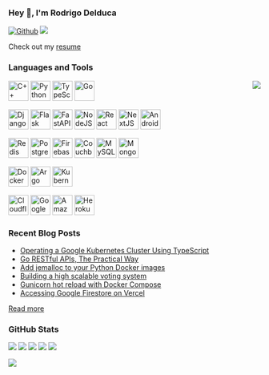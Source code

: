 ### Hey 👋, I'm Rodrigo Delduca

[![Github](https://img.shields.io/github/followers/skhaz?label=Follow&style=social)](https://github.com/skhaz) [![](https://img.shields.io/twitter/follow/skhaz?style=social)](https://twitter.com/skhaz)

Check out my [resume](https://gcs.skhaz.dev/resume.pdf)

### Languages and Tools

<img align="right" src="https://i.giphy.com/media/QQQoLTqkm7v3y/giphy.webp" />

<a href="https://cplusplus.com/" target="_blank"><img src="https://cdn.worldvectorlogo.com/logos/c.svg" alt="C++" width="40" height="40" /></a>
<a href="https://www.python.org/" target="_blank"><img src="https://www.vectorlogo.zone/logos/python/python-icon.svg" alt="Python" width="40" height="40" /></a>
<a href="https://www.typescriptlang.org/" target="_blank"><img src="https://www.vectorlogo.zone/logos/typescriptlang/typescriptlang-icon.svg" alt="TypeScript" width="40" height="40" /></a>
<a href="https://go.dev/" target="_blank"><img src="https://www.vectorlogo.zone/logos/golang/golang-icon.svg" alt="Go" width="40" height="40" /></a>

<a href="https://www.djangoproject.com/" target="_blank"><img src="https://www.vectorlogo.zone/logos/djangoproject/djangoproject-icon.svg" alt="Django" width="40" height="40" /></a>
<a href="https://flask.palletsprojects.com/" target="_blank"><img src="https://www.vectorlogo.zone/logos/pocoo_flask/pocoo_flask-icon.svg" alt="Flask" width="40" height="40" /></a>
<a href="https://fastapi.tiangolo.com/" target="_blank"><img src="https://cdn.worldvectorlogo.com/logos/fastapi-1.svg" alt="FastAPI" width="40" height="40" /></a>
<a href="https://nodejs.org/" target="_blank"><img src="https://www.vectorlogo.zone/logos/nodejs/nodejs-icon.svg" alt="NodeJS" width="40" height="40" /></a>
<a href="https://reactjs.org/" target="_blank"><img src="https://www.vectorlogo.zone/logos/reactjs/reactjs-icon.svg" alt="React" width="40" height="40" /></a>
<a href="https://nextjs.org/" target="_blank"><img src="https://www.svgrepo.com/show/354113/nextjs-icon.svg" alt="NextJS" width="40" height="40" /></a>
<a href="https://www.android.com/" target="_blank"><img src="https://www.vectorlogo.zone/logos/android/android-icon.svg" alt="Android" width="40" height="40" /></a>

<a href="https://redis.io/" target="_blank"><img src="https://www.vectorlogo.zone/logos/redis/redis-icon.svg" alt="Redis" width="40" height="40" /></a>
<a href="https://www.postgresql.org/" target="_blank"><img src="https://www.vectorlogo.zone/logos/postgresql/postgresql-icon.svg" alt="PostgreSQL" width="40" height="40" /></a>
<a href="https://firebase.google.com/" target="_blank"><img src="https://www.vectorlogo.zone/logos/firebase/firebase-icon.svg" alt="Firebase" width="40" height="40" /></a>
<a href="https://www.couchbase.com/" target="_blank"><img src="https://www.vectorlogo.zone/logos/couchbase/couchbase-icon.svg" alt="Couchbase" width="40" height="40" /></a>
<a href="https://www.mysql.com/" target="_blank"><img src="https://www.vectorlogo.zone/logos/mysql/mysql-icon.svg" alt="MySQL" width="40" height="40" /></a>
<a href="https://www.mongodb.com/" target="_blank"><img src="https://www.vectorlogo.zone/logos/mongodb/mongodb-icon.svg" alt="MongoDB" width="40" height="40" /></a>

<a href="https://www.docker.com/" target="_blank"><img src="https://www.vectorlogo.zone/logos/docker/docker-icon.svg" alt="Docker" width="40" height="40" /></a>
<a href="https://argoproj.github.io/" target="_blank"><img src="https://www.vectorlogo.zone/logos/argoprojio/argoprojio-icon.svg" alt="Argo" width="40" height="40" /></a>
<a href="https://kubernetes.io/" target="_blank"><img src="https://www.vectorlogo.zone/logos/kubernetes/kubernetes-icon.svg" alt="Kubernetes" width="40" height="40" /></a>

<a href="https://www.cloudflare.com/" target="_blank"><img src="https://www.vectorlogo.zone/logos/cloudflare/cloudflare-icon.svg" alt="Cloudflare" width="40" height="40" /></a>
<a href="https://cloud.google.com/" target="_blank"><img src="https://www.vectorlogo.zone/logos/google_cloud/google_cloud-icon.svg" alt="Google Cloud" width="40" height="40" /></a>
<a href="https://aws.amazon.com/" target="_blank"><img src="https://www.vectorlogo.zone/logos/amazon_aws/amazon_aws-icon.svg" alt="Amazon AWS" width="40" height="40" /></a>
<a href="https://www.heroku.com/" target="_blank"><img src="https://www.vectorlogo.zone/logos/heroku/heroku-icon.svg" alt="Heroku" width="40" height="40" /></a>

### Recent Blog Posts

<!-- BLOG:START -->
- [Operating a Google Kubernetes Cluster Using TypeScript](https://nullonerror.org/2022/08/21/operating-a-google-kubernetes-cluster-using-typescript/)
- [Go RESTful APIs, The Practical Way](https://nullonerror.org/2022/07/30/go-restful-api-the-practical-way/)
- [Add jemalloc to your Python Docker images](https://nullonerror.org/2022/03/16/add-jemalloc-to-your-python-docker-images/)
- [Building a high scalable voting system](https://nullonerror.org/2022/03/12/building-a-high-scalable-voting-system/)
- [Gunicorn hot reload with Docker Compose](https://nullonerror.org/2021/11/12/gunicorn-hot-reload-with-docker-compose/)
- [Accessing Google Firestore on Vercel](https://nullonerror.org/2021/06/14/accessing-google-firestore-on-vercel/)
<!-- BLOG:END -->
[Read more](https://nullonerror.org/)

### GitHub Stats

![](https://github-profile-summary-cards.vercel.app/api/cards/profile-details?username=skhaz&theme=github)
![](https://github-profile-summary-cards.vercel.app/api/cards/repos-per-language?username=skhaz&theme=github)
![](https://github-profile-summary-cards.vercel.app/api/cards/most-commit-language?username=skhaz&theme=github)
![](https://github-profile-summary-cards.vercel.app/api/cards/stats?username=skhaz&theme=github)
![](https://github-profile-summary-cards.vercel.app/api/cards/productive-time?username=skhaz&theme=github)

![](https://komarev.com/ghpvc/?username=skhaz)

